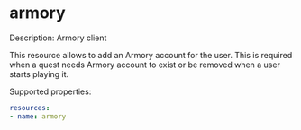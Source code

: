 # armory

Description: Armory client

This resource allows to add an Armory account for the user. This is required when a quest needs Armory account to exist or be removed when a user starts playing it.

Supported properties:

```yaml
resources:
- name: armory
```
